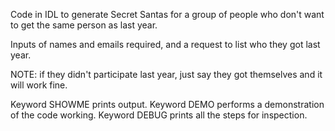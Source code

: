 Code in IDL to generate Secret Santas for a group of people who don't want to get the same person as last year.

Inputs of names and emails required, and a request to list who they got last year.

NOTE: if they didn't participate last year, just say they got themselves and it will work fine.

Keyword SHOWME prints output.
Keyword DEMO performs a demonstration of the code working.
Keyword DEBUG prints all the steps for inspection.


